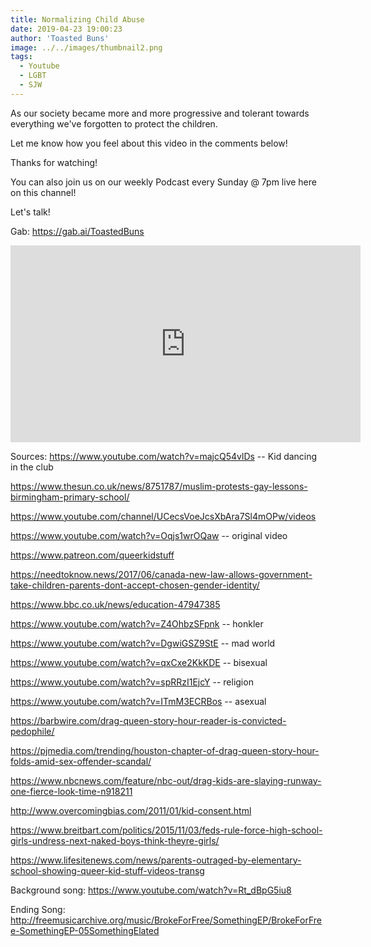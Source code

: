 ```yaml
---
title: Normalizing Child Abuse
date: 2019-04-23 19:00:23
author: 'Toasted Buns'
image: ../../images/thumbnail2.png
tags:
  - Youtube
  - LGBT
  - SJW
---
```


As our society became more and more progressive and tolerant towards everything  we've forgotten to protect the children.

Let me know how you feel about this video in the comments below!

Thanks for watching!
<script async src="//pagead2.googlesyndication.com/pagead/js/adsbygoogle.js"></script><ins class="adsbygoogle" style="display:block; text-align:center;"  data-ad-layout="in-article"  data-ad-format="fluid"  data-ad-client="ca-pub-2164900147810573"  data-ad-slot="8817307412"></ins><script>(adsbygoogle = window.adsbygoogle || []).push({});</script>
You can also join us on our weekly Podcast every Sunday @ 7pm live here on this channel!

Let's talk!

Gab: https://gab.ai/ToastedBuns

 

<iframe width="560" height="315" src="https://www.youtube.com/embed/OAX01YKkBGY" frameborder="0" allow="accelerometer; autoplay; encrypted-media; gyroscope; picture-in-picture" allowfullscreen></iframe>

Sources:
https://www.youtube.com/watch?v=majcQ54vlDs -- Kid dancing in the club

https://www.thesun.co.uk/news/8751787/muslim-protests-gay-lessons-birmingham-primary-school/

https://www.youtube.com/channel/UCecsVoeJcsXbAra7Sl4mOPw/videos

https://www.youtube.com/watch?v=Oqjs1wrOQaw -- original video

https://www.patreon.com/queerkidstuff

https://needtoknow.news/2017/06/canada-new-law-allows-government-take-children-parents-dont-accept-chosen-gender-identity/

https://www.bbc.co.uk/news/education-47947385

https://www.youtube.com/watch?v=Z4OhbzSFpnk -- honkler

https://www.youtube.com/watch?v=DgwiGSZ9StE -- mad world

https://www.youtube.com/watch?v=qxCxe2KkKDE -- bisexual

https://www.youtube.com/watch?v=spRRzI1EjcY -- religion

https://www.youtube.com/watch?v=ITmM3ECRBos -- asexual

https://barbwire.com/drag-queen-story-hour-reader-is-convicted-pedophile/

https://pjmedia.com/trending/houston-chapter-of-drag-queen-story-hour-folds-amid-sex-offender-scandal/

https://www.nbcnews.com/feature/nbc-out/drag-kids-are-slaying-runway-one-fierce-look-time-n918211

http://www.overcomingbias.com/2011/01/kid-consent.html

https://www.breitbart.com/politics/2015/11/03/feds-rule-force-high-school-girls-undress-next-naked-boys-think-theyre-girls/

https://www.lifesitenews.com/news/parents-outraged-by-elementary-school-showing-queer-kid-stuff-videos-transg

Background song: https://www.youtube.com/watch?v=Rt_dBpG5iu8

Ending Song: http://freemusicarchive.org/music/BrokeForFree/SomethingEP/BrokeForFree-SomethingEP-05SomethingElated
